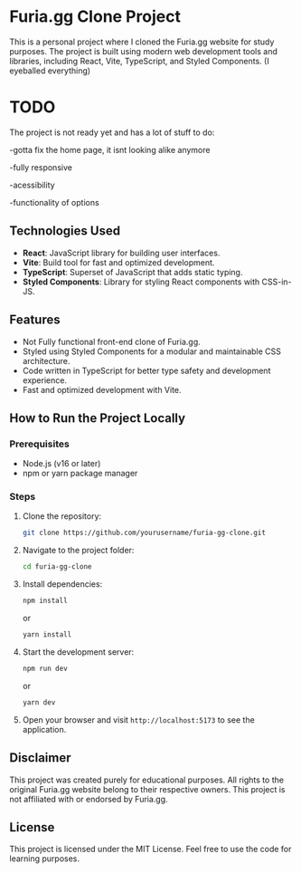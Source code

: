
# Furia.gg Clone Project

This is a personal project where I cloned the Furia.gg website for study purposes. The project is built using modern web development tools and libraries, including React, Vite, TypeScript, and Styled Components.
(I eyeballed everything)
# TODO

The project is not ready yet and has a lot of stuff to do:

-gotta fix the home page, it isnt looking alike anymore

-fully responsive

-acessibility

-functionality of options

## Technologies Used

- **React**: JavaScript library for building user interfaces.
- **Vite**: Build tool for fast and optimized development.
- **TypeScript**: Superset of JavaScript that adds static typing.
- **Styled Components**: Library for styling React components with CSS-in-JS.

## Features

- Not Fully functional front-end clone of Furia.gg.
- Styled using Styled Components for a modular and maintainable CSS architecture.
- Code written in TypeScript for better type safety and development experience.
- Fast and optimized development with Vite.

## How to Run the Project Locally

### Prerequisites
- Node.js (v16 or later)
- npm or yarn package manager

### Steps
1. Clone the repository:
   ```bash
   git clone https://github.com/yourusername/furia-gg-clone.git
   ```
2. Navigate to the project folder:
   ```bash
   cd furia-gg-clone
   ```
3. Install dependencies:
   ```bash
   npm install
   ```
   or
   ```bash
   yarn install
   ```
4. Start the development server:
   ```bash
   npm run dev
   ```
   or
   ```bash
   yarn dev
   ```
5. Open your browser and visit `http://localhost:5173` to see the application.

## Disclaimer

This project was created purely for educational purposes. All rights to the original Furia.gg website belong to their respective owners. This project is not affiliated with or endorsed by Furia.gg.

## License

This project is licensed under the MIT License. Feel free to use the code for learning purposes.
